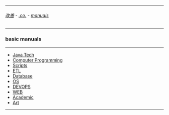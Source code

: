 
---

###### [改善](https://github.com/ttltrk/0C/blob/master/README.MD) - [.co.](https://github.com/ttltrk/PRG/blob/master/CODING.MD) - [manuals](https://github.com/ttltrk/PRG/blob/master/MAN.MD)

---

### basic manuals

---

* <a href="https://github.com/ttltrk/PRG/blob/master/JAVA/DOC/JT/JT.MD">Java Tech</a>
* <a href="https://github.com/ttltrk/PRG/blob/master/C/DOC/CP/CP.MD">Computer Programming</a>
* <a href="https://github.com/ttltrk/PRG/blob/master/PY/DOC/SC/SC.MD">Scripts</a>
* <a href='https://github.com/ttltrk/ELSE/blob/master/DATA/DATA.MD'>ETL</a>
* <a href="https://github.com/ttltrk/DB/blob/master/DBM/DBM.MD">Database</a>
* <a href="https://github.com/ttltrk/ELSE/blob/master/BMOS/BMOS.MD">OS</a>
* <a href="https://github.com/ttltrk/ELSE/blob/master/GIT/DOC/BMDO/BMDO.MD">DEVOPS</a>
* <a href="https://github.com/ttltrk/WEB/blob/master/BMW/BMW.MD">WEB</a>
* <a href="https://github.com/ttltrk/ELSE/blob/master/UML/BUMM/BMU/BMU.MD">Academic</a>
* <a href="https://github.com/ttltrk/ELSE/blob/master/PRF/BMA/BMA.MD">Art</a>

---


